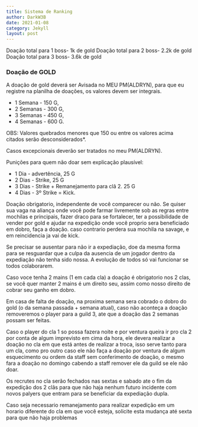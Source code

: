```yaml
---
title: Sistema de Ranking
author: DarkW3B
date: 2021-01-08
category: Jekyll
layout: post
---
```


Doação total para 1 boss- 1k de gold
Doação total para 2 boss- 2.2k de gold
Doação total para 3 boss- 3.6k de gold

### Doação de GOLD
A doação de gold deverá ser Avisada no MEU PM(ALDRYN), para que eu registre na planilha de doações, os valores devem ser integrais.
- 1 Semana - 150 G,
- 2 Semanas - 300 G,
- 3 Semanas - 450 G,
- 4 Semanas - 600 G.

OBS: Valores quebrados menores que 150 ou entre os valores acima citados serão desconsiderados*.

Casos excepcionais deverão ser tratados no meu PM(ALDRYN).  

Punições para quem não doar sem explicação plausível:
- 1 Dia - advertência, 25 G 
- 2 Dias - Strike, 25 G
- 3 Dias - Strike + Remanejamento para clã 2. 25 G
- 4 Dias - 3º Strike = Kick.

Doação obrigatorio, independente de você comparecer ou não. Se quiser sua vaga na aliança onde você pode farmar livremente sob as regras entre mochilas e principais, fazer draco para se fortalecer, ter a possibilidade de vender por gold e ajudar na expedição onde você proprio sera beneficiado em dobro, faça a doação. caso contrario perdera sua mochila na savage, e em reincidencia ja vai de kick.

Se precisar se ausentar para não ir a expediação, doe da mesma forma para se resguardar que a culpa da ausencia de um jogador dentro da expediação não tenha sido nossa. A evolução de todos só vai funcionar se todos colaborarem.

Caso voce tenha 2 mains (1 em cada cla) a doação é obrigatorio nos 2 clas, se você quer manter 2 mains é um direito seu, assim como nosso direito de cobrar seu ganho em dobro.

Em casa de falta de doação, na proxima semana sera cobrado o dobro do gold (o da semana passada + semana atual), caso não aconteça a doação removeremos o player para a guild 3, ate que a doação das 2 semanas possam ser feitas.

Caso o player do cla 1 so possa fazera noite e por ventura queira ir pro cla 2 por conta de algum imprevisto em cima da hora, ele devera realizar a doação no cla em que está antes de realizar a troca, isso serve tanto para um cla, como pro outro caso ele não faça a doação por ventura de algum esquecimento ou ordem da staff sem conferimento de doação, o mesmo fara a doação no domingo cabendo a staff remover ele da guild se ele não doar.

Os recrutes no cla serão fechados nas sextas e sabado ate o fim da expedição dos 2 clãs para que não haja nenhum futuro incidente com novos palyers que entram para se beneficiar da expediação dupla.


Caso seja necessario remanejamento para realizar expedição em um horario diferente do cla em que você esteja, solicite esta mudança até sexta para que não haja problemas